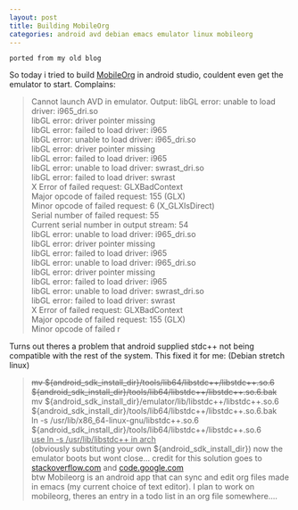 ```yaml
---
layout: post
title: Building MobileOrg
categories: android avd debian emacs emulator linux mobileorg
---
```


    ported from my old blog

So today i tried to build [MobileOrg](https://github.com/matburt/mobileorg-android) in android studio, couldent even get the emulator to start. Complains:
> Cannot launch AVD in emulator.
Output:
libGL error: unable to load driver: i965_dri.so  
libGL error: driver pointer missing  
libGL error: failed to load driver: i965  
libGL error: unable to load driver: i965_dri.so  
libGL error: driver pointer missing  
libGL error: failed to load driver: i965  
libGL error: unable to load driver: swrast_dri.so  
libGL error: failed to load driver: swrast  
X Error of failed request:  GLXBadContext  
Major opcode of failed request:  155 (GLX)  
Minor opcode of failed request:  6 (X_GLXIsDirect)  
Serial number of failed request:  55  
Current serial number in output stream:  54  
libGL error: unable to load driver: i965_dri.so  
libGL error: driver pointer missing  
libGL error: failed to load driver: i965  
libGL error: unable to load driver: i965_dri.so  
libGL error: driver pointer missing  
libGL error: failed to load driver: i965  
libGL error: unable to load driver: swrast_dri.so  
libGL error: failed to load driver: swrast  
X Error of failed request:  GLXBadContext  
Major opcode of failed request:  155 (GLX)  
Minor opcode of failed r  
  
Turns out theres a problem that android supplied stdc++ not being compatible with the rest of the system.
This fixed it for me: (Debian stretch linux)

> <del>mv ${android_sdk_install_dir}/tools/lib64/libstdc++/libstdc++.so.6 ${android_sdk_install_dir}/tools/lib64/libstdc++/libstdc++.so.6.bak</del>  
mv ${android_sdk_install_dir}/emulator/lib/libstdc++/libstdc++.so.6 ${android_sdk_install_dir}/tools/lib64/libstdc++/libstdc++.so.6.bak</del>  
ln -s /usr/lib/x86_64-linux-gnu/libstdc++.so.6 ${android_sdk_install_dir}/tools/lib64/libstdc++/libstdc++.so.6  
<ins>use ln -s /usr/lib/libstdc++ in arch</ins>  
(obviously substituting your own ${android_sdk_install_dir})
now the emulator boots but wont close...
credit for this solution goes to [stackoverflow.com](http://stackoverflow.com/questions/36189393/android-studio-avd-error-launching") and [code.google.com](https://code.google.com/p/android/issues/detail?id=197254#c23)  
btw Mobileorg is an android app that can sync and edit org files made in emacs (my current choice of text editor). I plan to work on mobileorg, theres an entry in a todo list in an org file somewhere....
